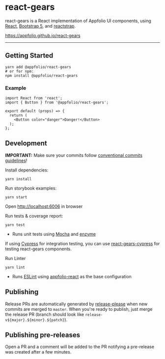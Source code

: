 # react-gears
react-gears is a React implementation of Appfolio UI components, using
[React](https://reactstrap.github.io),
[Bootstrap 5](http://getbootstrap.com),
and [reactstrap](https://reactstrap.github.io).

https://appfolio.github.io/react-gears

----
## Getting Started

    yarn add @appfolio/react-gears
    # or for npm:
    npm install @appfolio/react-gears

### Example

```
import React from 'react';
import { Button } from '@appfolio/react-gears';

export default (props) => {
  return (
    <Button color="danger">Danger!</Button>
  );
};
```

## Development

**IMPORTANT:** Make sure your commits follow [conventional commits guidelines](https://www.conventionalcommits.org/en/v1.0.0/)!

Install dependencies:

    yarn install

Run storybook examples:

    yarn start

Open [http://localhost:6006](http://localhost:6006) in browser

Run tests & coverage report:

    yarn test

- Runs unit tests using [Mocha](https://mochajs.org/) and [enzyme](http://airbnb.io/enzyme/index.html)

If using [Cypress](https://www.cypress.io) for integration testing, you can use [react-gears-cypress](https://github.com/appfolio/react-gears-cypress) for testing react-gears components.

Run Linter

    yarn lint

- Runs [ESLint](http://eslint.org/) using [appfolio-react](https://github.com/appfolio/eslint-config-appfolio-react) as the base configuration

## Publishing

Release PRs are automatically generated by [release-please](https://github.com/googleapis/release-please) when new commits are merged to `master`. When you're ready to publish, just merge the release PR (branch should look like `release-v${major}.${minor}.${patch}`).

## Publishing pre-releases

Open a PR and a comment will be added to the PR notifying a pre-release was created after a few minutes.
